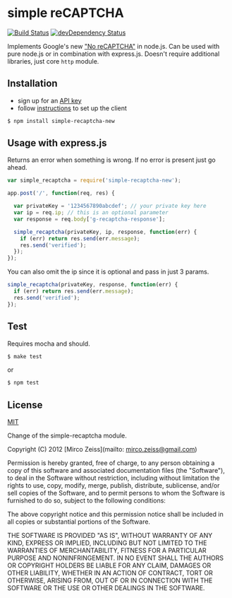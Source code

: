 # simple reCAPTCHA

[![Build Status](https://travis-ci.org/np-maintain/simple-recaptcha-new.svg)](https://travis-ci.org/np-maintain/simple-recaptcha-new)
[![devDependency Status](https://david-dm.org/np-maintain/simple-recaptcha-new/dev-status.svg)](https://david-dm.org/np-maintain/simple-recaptcha-new#info=devDependencies)

Implements Google's new ["No reCAPTCHA"](https://developers.google.com/recaptcha/) in node.js. Can be used with pure node.js or in combination with express.js. Doesn't require additional libraries, just core `http` module.

## Installation

- sign up for an [API key](https://www.google.com/recaptcha/admin/create)
- follow [instructions](https://developers.google.com/recaptcha/docs/display#Standard) to set up the client

```bash
$ npm install simple-recaptcha-new
```

## Usage with express.js

Returns an error when something is wrong. If no error is present just go ahead.

```js
var simple_recaptcha = require('simple-recaptcha-new');

app.post('/', function(req, res) {

  var privateKey = '1234567890abcdef'; // your private key here
  var ip = req.ip; // this is an optional parameter
  var response = req.body['g-recaptcha-response'];

  simple_recaptcha(privateKey, ip, response, function(err) {
    if (err) return res.send(err.message);
    res.send('verified');
  });
});
```

You can also omit the ip since it is optional and pass in just 3 params.

```js
simple_recaptcha(privateKey, response, function(err) {
  if (err) return res.send(err.message);
  res.send('verified');
});
```

## Test

Requires mocha and should.

```bash
$ make test
```

or

```bash
$ npm test
```

## License

[MIT](https://github.com/np-maintain/simple-recaptcha-new/blob/master/LICENSE)

Change of the simple-recaptcha module.

Copyright (C) 2012 [Mirco Zeiss](mailto: mirco.zeiss@gmail.com)

Permission is hereby granted, free of charge, to any person obtaining a copy of this software and associated documentation files (the "Software"), to deal in the Software without restriction, including without limitation the rights to use, copy, modify, merge, publish, distribute, sublicense, and/or sell copies of the Software, and to permit persons to whom the Software is furnished to do so, subject to the following conditions:

The above copyright notice and this permission notice shall be included in all copies or substantial portions of the Software.

THE SOFTWARE IS PROVIDED "AS IS", WITHOUT WARRANTY OF ANY KIND, EXPRESS OR IMPLIED, INCLUDING BUT NOT LIMITED TO THE WARRANTIES OF MERCHANTABILITY, FITNESS FOR A PARTICULAR PURPOSE AND NONINFRINGEMENT. IN NO EVENT SHALL THE AUTHORS OR COPYRIGHT HOLDERS BE LIABLE FOR ANY CLAIM, DAMAGES OR OTHER LIABILITY, WHETHER IN AN ACTION OF CONTRACT, TORT OR OTHERWISE, ARISING FROM, OUT OF OR IN CONNECTION WITH THE SOFTWARE OR THE USE OR OTHER DEALINGS IN THE SOFTWARE.
